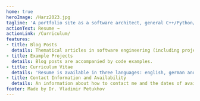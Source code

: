 ```yaml
---
home: true
heroImage: /Harz2023.jpg
tagline: 'A portfolio site as a software architect, general C++/Python/Java programmer, general algorithms developer, industrial computer vision engineer, machine learning engineer, project manager and product owner.'
actionText: Resume →
actionLink: /Curriculum/
features:
- title: Blog Posts
  details: Thematical articles in software engineering (including project management) and development, industrial computer vision with classical algorithms and deep learning, reinforcement learning, full-stack web applications development.
- title: Example Projects
  details: Blog posts are accompanied by code examples. 
- title: Curriculum Vitae
  details: 'Resume is available in three languages: english, german and russian.'
- title: Contact Information and Availability
  details: An information about how to contact me and the dates of availability for new projects as a freelancer is present on this page.
footer: Made by Dr. Vladimir Petukhov
---
```

